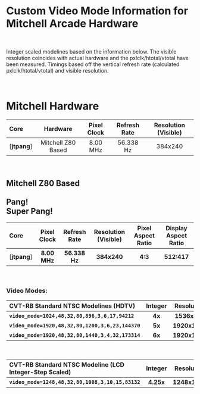 
# Custom Video Mode Information for Mitchell Arcade Hardware

<br>

Integer scaled modelines based on the information below. The visible resolution coincides with actual hardware and the pxlclk/htotal/vtotal have been measured. Timings based off the vertical refresh rate (calculated pxlclk/htotal/vtotal) and visible resolution.

<br>

# Mitchell Hardware

| Core | Hardware | Pixel Clock | Refresh Rate | Resolution (Visible) |
|:--|:--:|:--:|:--:|:--:|
[**jtpang**] | Mitchell Z80 Based | 8.00 MHz | 56.338 Hz | 384x240 |

<br>

## Mitchell Z80 Based<br><br>Pang!<br>Super Pang!

| Core | Pixel Clock | Refresh Rate | Resolution (Visible) | Pixel Aspect Ratio | Display Aspect Ratio |
|:--|:--:|:--:|:--:|:--:|:--:|
[**jtpang**] | **8.00 MHz** | **56.338 Hz** | **384x240** | **4:3** | **512:417** |

<br>

### Video Modes:

| CVT-RB Standard NTSC Modelines (HDTV) | Integer | Resolution | Horizontal |
|:--|:--:|:--:|:--:|
**`video_mode=1024,48,32,80,896,3,6,17,94212`**    | **4x** | **1536x960**  | **4x** |
**`video_mode=1920,48,32,80,1200,3,6,23,144370`**  | **5x** | **1920x1200** | **5x** |
**`video_mode=1920,48,32,80,1440,3,4,32,173314`**  | **6x** | **1920x1440** | **6x** |

<br>

| CVT-RB Standard NTSC Modeline (LCD Integer-Step Scaled) | Integer | Resolution | Horizontal | vscale_mode |
|:--|:--:|:--:|:--:|:--:|
**`video_mode=1248,48,32,80,1008,3,10,15,83132`** | **4.25x** | **1248x1020** | **3.25x** | **3** |

<br>
